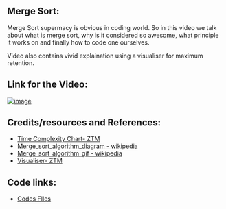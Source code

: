 ## Merge Sort:
Merge Sort supermacy is obvious in coding world. So in this video we talk about what is merge sort, why is it considered so awesome, what principle it works on and finally how to code one ourselves.

Video also contains vivid explaination using a visualiser for maximum retention. 

## Link for the Video:

[![image](https://media.istockphoto.com/photos/getting-lost-in-the-code-picture-id1164885329?s=612x612)](https://drive.google.com/file/d/1UpcqyCMzhHb7vh_m0iqhlSAr4kS60ebJ/view?usp=sharing)

## Credits/resources and References:

* [Time Complexity Chart- ZTM](https://www.bigocheatsheet.com)
* [Merge_sort_algorithm_diagram - wikipedia](https://en.wikipedia.org/wiki/File:Merge_sort_algorithm_diagram.svg)
* [Merge_sort_algorithm_gif - wikipedia](https://en.wikipedia.org/wiki/File:Merge-sort-example-300px.gif#/media/File:Merge-sort-example-300px.gif)
* [Visualiser- ZTM](https://opendsa-server.cs.vt.edu/embed/mergesortAV)


## Code links:
* [Codes FIles](https://drive.google.com/drive/folders/1PP8Eizhvz1GdfBYRIJ7k_kFU2pieYZ0x?usp=sharing)
